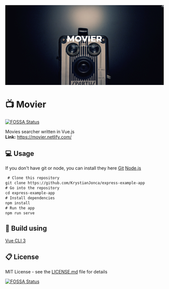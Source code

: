 <img alt="Preview" src="https://raw.githubusercontent.com/KrystianJonca/movier/master/preview.png"/>
<br/>

# 📺 Movier
[![FOSSA Status](https://app.fossa.io/api/projects/git%2Bgithub.com%2FKrystianJonca%2Fmovier.svg?type=shield)](https://app.fossa.io/projects/git%2Bgithub.com%2FKrystianJonca%2Fmovier?ref=badge_shield)

Movies searcher written in Vue.js <br/>
**Link:** https://movier.netlify.com/

## 💻 Usage
If you don't have git or node, you can install they here [Git](https://git-scm.com/downloads "Git") [Node.js](https://nodejs.org/en/download/ "Node.js")

     # Clone this repository
    git clone https://github.com/KrystianJonca/express-example-app
    # Go into the repository
    cd express-example-app
    # Install dependencies
    npm install
    # Run the app
    npm run serve

## 🔧 Build using
[Vue CLI 3](https://cli.vuejs.org/)

## 📋 License
MIT License - see the [LICENSE.md](LICENSE) file for details


[![FOSSA Status](https://app.fossa.io/api/projects/git%2Bgithub.com%2FKrystianJonca%2Fmovier.svg?type=large)](https://app.fossa.io/projects/git%2Bgithub.com%2FKrystianJonca%2Fmovier?ref=badge_large)